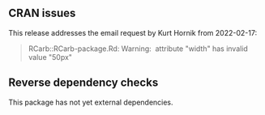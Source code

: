 ## CRAN issues

This release addresses the email request by Kurt Hornik from 
2022-02-17:

> RCarb::RCarb-package.Rd: Warning: <img> attribute "width" has invalid value "50px"


## Reverse dependency checks

This package has not yet external dependencies.

